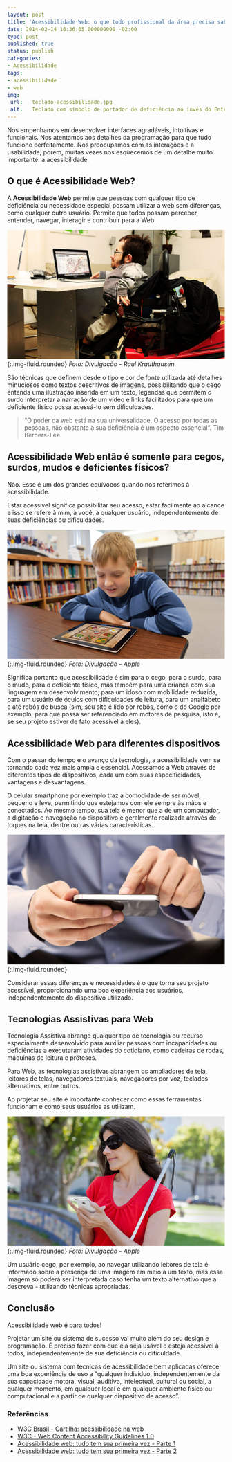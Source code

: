 ```yaml
---
layout: post
title: 'Acessibilidade Web: o que todo profissional da área precisa saber'
date: 2014-02-14 16:36:05.000000000 -02:00
type: post
published: true
status: publish
categories:
- Acessibilidade
tags:
- acessibilidade
- web
img:
 url:	teclado-acessibilidade.jpg
 alt:	Teclado com símbolo de portador de deficiência ao invés do Enter
---
```


Nos empenhamos em desenvolver interfaces agradáveis, intuitivas e funcionais. Nos atentamos aos detalhes da programação para que tudo funcione perfeitamente. Nos preocupamos com as interações e a usabilidade, porém, muitas vezes nos esquecemos de um detalhe muito importante: a acessibilidade.

## O que é Acessibilidade Web?

A <strong>Acessibilidade Web</strong> permite que pessoas com qualquer tipo de deficiência ou necessidade especial possam utilizar a web sem diferenças, como qualquer outro usuário. Permite que todos possam perceber, entender, navegar, interagir e contribuir para a Web.

![Acessibilidade: usuário com deficiências físicas sentado em uma cadeira de rodas, utilizando um notebook conectado à internet.](/assets/imgs/acessibilidade-cadeirarodas.jpg){:.img-fluid.rounded}
<em>Foto: Divulgação - Raul Krauthausen</em>

São técnicas que definem desde o tipo e cor de fonte utilizada até detalhes minuciosos como textos descritivos de imagens, possibilitando que o cego entenda uma ilustração inserida em um texto, legendas que permitem o surdo interpretar a narração de um vídeo e links facilitados para que um deficiente físico possa acessá-lo sem dificuldades.
<blockquote>
“O poder da web está na sua universalidade. O acesso por todas as pessoas, não obstante a sua deficiência é um aspecto essencial”. Tim Berners-Lee</blockquote>

## Acessibilidade Web então é somente para cegos, surdos, mudos e deficientes físicos?

<b></b>Não. Esse é um dos grandes equívocos quando nos referimos à acessibilidade.

Estar acessível significa possibilitar seu acesso, estar facilmente ao alcance e isso se refere à mim, à você, à qualquer usuário, independentemente de suas deficiências ou dificuldades.

![Acessibilidade: criança sorridente em uma biblioteca utilizando um iPad para aprendizado.](/assets/imgs/apple-acessibility2-copy.jpg){:.img-fluid.rounded}
<em>Foto: Divulgação - Apple</em>

Significa portanto que acessibilidade é sim para o cego, para o surdo, para o mudo, para o deficiente físico, mas também para uma criança com sua linguagem em desenvolvimento, para um idoso com mobilidade reduzida, para um usuário de óculos com dificuldades de leitura, para um analfabeto e até robôs de busca (sim, seu site é lido por robôs, como o do Google por exemplo, para que possa ser referenciado em motores de pesquisa, isto é, se seu projeto estiver de fato acessível a eles).
## Acessibilidade Web para diferentes dispositivos

<b></b>Com o passar do tempo e o avanço da tecnologia, a acessibilidade vem se tornando cada vez mais ampla e essencial. Acessamos a Web através de diferentes tipos de dispositivos, cada um com suas especificidades, vantagens e desvantagens.

O celular smartphone por exemplo traz a comodidade de ser móvel, pequeno e leve, permitindo que estejamos com ele sempre às mãos e conectados. Ao mesmo tempo, sua tela é menor que a de um computador, a digitação e navegação no dispositivo é geralmente realizada através de toques na tela, dentre outras várias características.

![Pessoa utilizando um smartphone.](/assets/imgs/smartphone-user.jpg){:.img-fluid.rounded}


Considerar essas diferenças e necessidades é o que torna seu projeto acessível, proporcionando uma boa experiência aos usuários, independentemente do dispositivo utilizado.

## Tecnologias Assistivas para Web

<b></b>Tecnologia Assistiva abrange qualquer tipo de tecnologia ou recurso especialmente desenvolvido para auxiliar pessoas com incapacidades ou deficiências a executaram atividades do cotidiano, como cadeiras de rodas, máquinas de leitura e próteses.

Para Web, as tecnologias assistivas abrangem os ampliadores de tela, leitores de telas, navegadores textuais, navegadores por voz, teclados alternativos, entre outros.

Ao projetar seu site é importante conhecer como essas ferramentas funcionam e como seus usuários as utilizam.

![Acessibilidade: mulher cega, usando óculos escuros e abraçada a uma bengala utiliza seu smartphone em meio a natureza.](/assets/imgs/apple-acessibility3-copy.jpg){:.img-fluid.rounded}
<em>Foto: Divulgação - Apple</em>

Um usuário cego, por exemplo, ao navegar utilizando leitores de tela é informado sobre a presença de uma imagem em meio a um texto, mas essa imagem só poderá ser interpretada caso tenha um texto alternativo que a descreva - utilizando técnicas apropriadas.
## Conclusão

Acessibilidade web é para todos!

Projetar um site ou sistema de sucesso vai muito além do seu design e programação. É preciso fazer com que ela seja usável e esteja acessível à todos, independentemente de sua deficiência ou dificuldade.

Um site ou sistema com técnicas de acessibilidade bem aplicadas oferece uma boa experiência de uso a "qualquer indivíduo, independentemente da sua capacidade motora, visual, auditiva, intelectual, cultural ou social, a qualquer momento, em qualquer local e em qualquer ambiente físico ou computacional e a partir de qualquer dispositivo de acesso”.

### Referências

<ul>
  <li><a href="http://www.w3c.br/pub/Materiais/PublicacoesW3C/cartilha-w3cbr-acessibilidade-web-fasciculo-I.html" target="_blank" rel="noopener">W3C Brasil - Cartilha: acessibilidade na web</a></li>
  <li><a href="http://www.w3.org/TR/WAI-WEBCONTENT/" target="_blank" rel="noopener">W3C - Web Content Accessibility Guidelines 1.0</a></li>
  <li><a href="http://acessibilidadelegal.com/13-tudotem.php" target="_blank" rel="noopener">Acessibilidade web: tudo tem sua primeira vez - Parte 1</a></li>
  <li><a href="http://acessibilidadelegal.com/13-tudotem2.php" target="_blank" rel="noopener">Acessibilidade web: tudo tem sua primeira vez - Parte 2</a></li>
</ul>